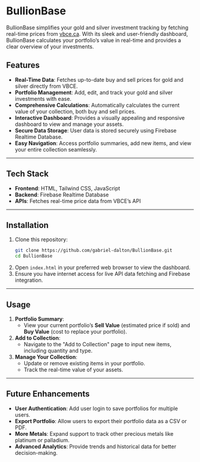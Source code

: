 # BullionBase

BullionBase simplifies your gold and silver investment tracking by fetching real-time prices from [vbce.ca](https://vbce.ca). With its sleek and user-friendly dashboard, BullionBase calculates your portfolio’s value in real-time and provides a clear overview of your investments.



## Features
- **Real-Time Data**: Fetches up-to-date buy and sell prices for gold and silver directly from VBCE.
- **Portfolio Management**: Add, edit, and track your gold and silver investments with ease.
- **Comprehensive Calculations**: Automatically calculates the current value of your collection, both buy and sell prices.
- **Interactive Dashboard**: Provides a visually appealing and responsive dashboard to view and manage your assets.
- **Secure Data Storage**: User data is stored securely using Firebase Realtime Database.
- **Easy Navigation**: Access portfolio summaries, add new items, and view your entire collection seamlessly.

---

## Tech Stack
- **Frontend**: HTML, Tailwind CSS, JavaScript
- **Backend**: Firebase Realtime Database
- **APIs**: Fetches real-time price data from VBCE’s API

---

## Installation
1. Clone this repository:
   ```bash
   git clone https://github.com/gabriel-dalton/BullionBase.git
   cd BullionBase
   ```
2. Open `index.html` in your preferred web browser to view the dashboard.
3. Ensure you have internet access for live API data fetching and Firebase integration.

---

## Usage
1. **Portfolio Summary**:
   - View your current portfolio’s **Sell Value** (estimated price if sold) and **Buy Value** (cost to replace your portfolio).
2. **Add to Collection**:
   - Navigate to the "Add to Collection" page to input new items, including quantity and type.
3. **Manage Your Collection**:
   - Update or remove existing items in your portfolio.
   - Track the real-time value of your assets.

---

## Future Enhancements
- **User Authentication**: Add user login to save portfolios for multiple users.
- **Export Portfolio**: Allow users to export their portfolio data as a CSV or PDF.
- **More Metals**: Expand support to track other precious metals like platinum or palladium.
- **Advanced Analytics**: Provide trends and historical data for better decision-making.
